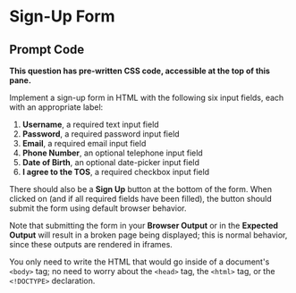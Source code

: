 # Sign-Up Form

## Prompt Code
**This question has pre-written CSS code, accessible at the top of this pane.**

Implement a sign-up form in HTML with the following six input fields, each with an appropriate label:
1. **Username**, a required text input field
2. **Password**, a required password input field
3. **Email**, a required email input field
4. **Phone Number**, an optional telephone input field
5. **Date of Birth**, an optional date-picker input field
6. **I agree to the TOS**, a required checkbox input field

There should also be a **Sign Up** button at the bottom of the form. When clicked on (and if all required fields have been filled), the button should submit the form using default browser behavior.

Note that submitting the form in your **Browser Output** or in the **Expected Output** will result in a broken page being displayed; this is normal behavior, since these outputs are rendered in iframes.

You only need to write the HTML that would go inside of a document's `<body>` tag; no need to worry about the `<head>` tag, the `<html>` tag, or the `<!DOCTYPE>` declaration.